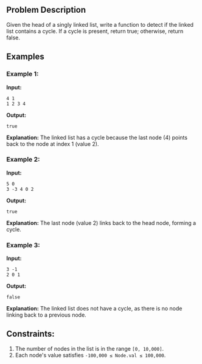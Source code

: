 ## Problem Description

Given the head of a singly linked list, write a function to detect if the linked list contains a cycle. If a cycle is present, return true; otherwise, return false.

## Examples

### Example 1:

**Input:**
```
4 1
1 2 3 4
```

**Output:**
```
true
```

**Explanation:**
The linked list has a cycle because the last node (4) points back to the node at index 1 (value 2).

### Example 2:

**Input:**
```
5 0
3 -3 4 0 2
```

**Output:**
```
true
```

**Explanation:**
The last node (value 2) links back to the head node, forming a cycle.

### Example 3:

**Input:**
```
3 -1
2 0 1
```

**Output:**
```
false
```

**Explanation:**
The linked list does not have a cycle, as there is no node linking back to a previous node.

## Constraints:

1. The number of nodes in the list is in the range `[0, 10,000]`.
2. Each node's value satisfies `-100,000 ≤ Node.val ≤ 100,000`.